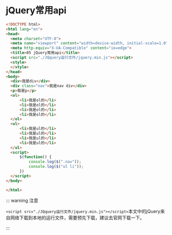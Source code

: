 # jQuery常用api

```html
<!DOCTYPE html>
<html lang="en">
<head>
  <meta charset="UTF-8">
  <meta name="viewport" content="width=device-width, initial-scale=1.0">
  <meta http-equiv="X-UA-Compatible" content="ie=edge">
  <title>05 jQuery常用api</title>
  <script src="./JQquery运行文件/jquery.min.js"></script>
  <style>
  </style>
</head>
<body>
  <div>我是div</div>
  <div class="nav">我是nav div</div>
  <p>我是p</p>
  <ol>
      <li>我是ol的</li>
      <li>我是ol的</li>
      <li>我是ol的</li>
      <li>我是ol的</li>
  </ol>
  <ul>
      <li>我是ul的</li>
      <li>我是ul的</li>
      <li>我是ul的</li>
      <li>我是ul的</li>
  </ul>
  <script>
      $(function() {
          console.log($(".nav"));
          console.log($("ul li"));
      })
  </script>
</body>

</html>
```

::: warning 注意

`<script src="./JQquery运行文件/jquery.min.js"></script>`本文中的jQuery来自网络下载到本地的运行文件，需要预先下载，建议去官网下载一下。

:::